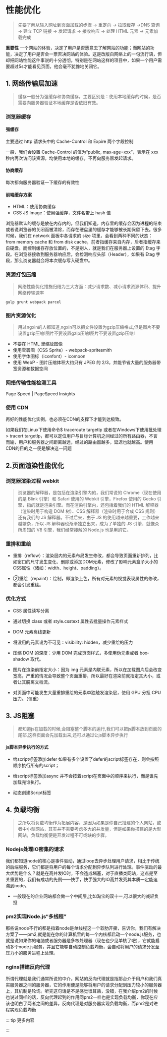 # 性能优化

> 先要了解从输入网址到页面加载的步骤 -> 重定向 → 拉取缓存 →DNS 查询 → 建立 TCP 链接 → 发起请求 → 接收响应 → 处理 HTML 元素 → 元素加载完成

**重要性** 一个网站的体验，决定了用户是否愿意去了解网站的功能；而网站的功能，决定了用户是否会一票否决网站的体验。这是改版自网络上的一句流行语，但却把网站性能这件事说的十分透彻，特别是在网站这样的项目中，如果一个用户需要超过5s才能看见页面，他会毫不犹豫地关闭它。

## 1. 网络传输层加速

> 缓存一般分为强缓存和协商缓存，主要区别是：使用本地缓存的时候，是否需要向服务器验证本地缓存是否依旧有效。

### 浏览器缓存

#### 强缓存

主要通过 http 请求头中的 Cache-Control 和 Expire 两个字段控制

一般，我们会设置 Cache-Control 的值为“public, max-age=xxx”，表示在 xxx 秒内再次访问该资源，均使用本地的缓存，不再向服务器发起请求。

#### 协商缓存

每次都向服务器验证一下缓存的有效性

#### 前端缓存方案

* HTML：使用协商缓存
* CSS JS Image：使用强缓存，文件名带上 hash 值
  
浏览器默认的缓存是放在内存内的，但我们知道，内存里的缓存会因为进程的结束或者说浏览器的关闭而被清除，而存在硬盘里的缓存才能够被长期保留下去。很多时候，我们在 network 面板中各请求的 size 项里，会看到两种不同的状态：from memory cache 和 from disk cache，前者指缓存来自内存，后者指缓存来自硬盘。而控制缓存存放位置的，不是别人，就是我们在服务器上设置的 Etag 字段。在浏览器接收到服务器响应后，会检测响应头部（Header），如果有 Etag 字段，那么浏览器就会将本次缓存写入硬盘中。

### 资源打包压缩

> 网络性能优化措施归结为三大方面：减少请求数、减小请求资源体积、提升网络传输速率

```
gulp grunt webpack parcel
```

### 图片资源优化

> 用过ngxin的人都知道,ngxin可以把文件设置为gzip压缩格式,但是图片不要设置gzip压缩!图片不要设置gzip压缩!图片不要设置gzip压缩!

* 不要在 HTML 里缩放图像
* 使用雪碧图（CSS Sprite）- webpack-spritesmith
* 使用字体图标（iconfont）- icomoon
* 使用 WebP - 图片压缩体积大约只有 JPEG 的 2/3，并能节省大量的服务器带宽资源和数据空间

### 网络传输性能检测工具

Page Speed | PageSpeed Insights

### 使用 CDN

再好的性能优化实例，也必须在CDN的支撑下才能到达极致。

如果我们在Linux下使用命令$ traceroute targetIp 或者在Windows下使用批处理 > tracert targetIp，都可以定位用户与目标计算机之间经过的所有路由器，不言而喻，用户和服务器之间距离越远，经过的路由器越多，延迟也就越高。使用CDN的目的之一便是解决这一问题

## 2.页面渲染性能优化

### 浏览器渲染过程 webkit

> 浏览器的解释器，是包括在渲染引擎内的，我们常说的 Chrome（现在使用的是 Blink 引擎）和 Safari 使用的 Webkit 引擎，Firefox 使用的 Gecko 引擎，指的就是渲染引擎。而在渲染引擎内，还包括着我们的 HTML 解释器（渲染时用于构造 DOM 树）、CSS 解释器（渲染时用于合成 CSS 规则）还有我们的 JS 解释器。不过后来，由于 JS 的使用越来越重要，工作越来越繁杂，所以 JS 解释器也渐渐独立出来，成为了单独的 JS 引擎，就像众所周知的 V8 引擎，我们经常接触的 Node.js 也是用的它。

### 重排和重绘

* 重排（reflow）：渲染层内的元素布局发生修改，都会导致页面重新排列，比如窗口的尺寸发生变化、删除或添加DOM元素，修改了影响元素盒子大小的CSS属性（诸如：width、height、padding）。

* ②重绘（repaint）：绘制，即渲染上色，所有对元素的视觉表现属性的修改，都会引发重绘。

### 优化方式

* CSS 属性读写分离
  
* 通过切换 class 或者 style.csstext 属性去批量操作元素样式

* DOM 元素离线更新
  
* 将没用的元素设为不可见：visibility: hidden，减少重绘的压力
  
* 压缩 DOM 的深度：少用 DOM 完成页面样式，多使用伪元素或者 box-shadow 取代。
  
* 图片在渲染前指定大小：因为 img 元素是内联元素，所以在加载图片后会改变宽高，严重的情况会导致整个页面重排，所以最好在渲染前就指定其大小，或者让其脱离文档流。
  
* 对页面中可能发生大量重排重绘的元素单独触发渲染层，使用 GPU 分担 CPU 压力。（慎重）

## 3. JS阻塞

> 都知道js在加载的时候,会阻塞整个脚本的运行,我们可以把js脚本放到页面的尾部,这样页面会先加载出来,还可以通过让js脚本异步执行

#### js脚本异步执行的方式

* 给script标签添加defer 如果有多个设置了defer的script标签存在，则会按照顺序执行所有的script；

* 给script标签添加async 并不会按着script在页面中的顺序来执行，而是谁先加载完谁执行。

* 动态创建Script标签

## 4. 负载均衡

> 之所以将负载均衡作为拓展内容，是因为如果是你自己搭建的个人网站，或者中小型网站，其实并不需要考虑多大的并发量，但是如果你搭建的是大型网站，负载均衡便是开发过程不可或缺的步骤。

### Nodejs处理IO密集的请求

我们都知道node的核心是事件驱动，通过loop去异步处理用户请求，相比于传统的后端服务，它们都是将用户的每个请求分配到异步队列进行处理。事件驱动的最大优势是什么？就是在高并发IO时，不会造成堵塞，对于直播类网站，这点是至关重要的，我们有成功的先例——快手，快手强大的IO高并发究其本质一定能追溯到node。

* 一般现在的企业网站都会做一个中间层,比如淘宝的双十一,可以很大的减轻负担

### pm2实现Node.js“多线程”

那些说node不行的都是指着node是单线程这一个软肋开撕，告诉你，我们有解决方案了——pm2,就是能在你的计算机里的每一个内核都启动一个node.js服务，也就是说如果你的电脑或者服务器是多核处理器（现在也少见单核了吧），它就能启动多个node.js服务，并且它能够自动控制负载均衡，会自动将用户的请求分发至压力小的服务进程上处理。

### nginx搭建反向代理

所谓代理就是我们通常所说的中介，网站的反向代理就是指那台介于用户和我们真实服务器之间的服务器，它的作用便是能够将用户的请求分配到压力较小的服务器上，其机制是轮询。听完这句话是不是感觉很耳熟，没错，在我介绍pm2的时候也说过同样的话，反向代理起到的作用同pm2一样也是实现负载均衡，你现在应该也明白了两者之间的差异，反向代理是对服务器实现负载均衡，而pm2是对进程实现负载均衡

::: tip 更多内容
<!-- :tada: 可以访问我的<a href="https://sunhang.top/2019/12/10/xnyh/">个人博客</a> -->
:::
